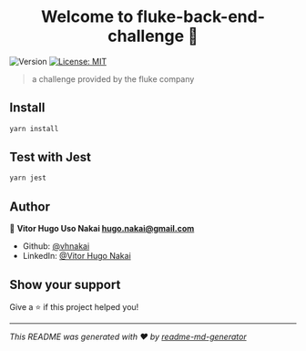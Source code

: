 <h1 align="center">Welcome to fluke-back-end-challenge 👋</h1>
<p>
  <img alt="Version" src="https://img.shields.io/badge/version-1.0.0-blue.svg?cacheSeconds=2592000" />
  <a href="#" target="_blank">
    <img alt="License: MIT" src="https://img.shields.io/badge/License-MIT-yellow.svg" />
  </a>
</p>

> a challenge provided by the fluke company

## Install

```sh
yarn install
```

## Test with Jest

```sh
yarn jest
```

## Author

👤 **Vitor Hugo Uso Nakai <hugo.nakai@gmail.com>**

* Github: [@vhnakai](https://github.com/vhnakai)
* LinkedIn: [@Vitor Hugo Nakai](https://linkedin.com/in/vitor-hugo-nakai/)

## Show your support

Give a ⭐️ if this project helped you!

***
_This README was generated with ❤️ by [readme-md-generator](https://github.com/kefranabg/readme-md-generator)_

